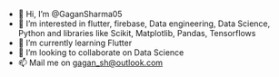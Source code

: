 - 👋 Hi, I’m @GaganSharma05
- 👀 I’m interested in flutter, firebase, Data engineering, Data Science, Python  and libraries like Scikit, Matplotlib, Pandas, Tensorflows
- 🌱 I’m currently learning Flutter
- 💞️ I’m looking to collaborate on Data Science
- 📫 Mail me on gagan_sh@outlook.com

<!---
GaganSharma05/GaganSharma05 is a ✨ special ✨ repository because its `README.md` (this file) appears on your GitHub profile.
You can click the Preview link to take a look at your changes.
--->
